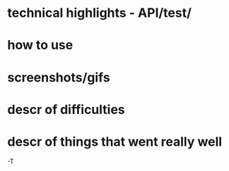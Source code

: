 # technical highlights - API/test/
# how to use
# screenshots/gifs
# descr of difficulties
# descr of things that went really well  


-T
